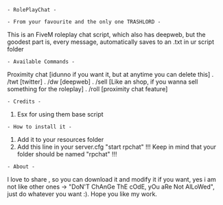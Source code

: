 `- RolePlayChat -`

`- From your favourite and the only one TRASHLORD -`

This is an FiveM roleplay chat script, which also has deepweb, but the goodest part is, every message, automatically saves to an .txt in ur script folder

`- Available Commands -`

Proximity chat [idunno if you want it, but at anytime you can delete this]
. /twt [twitter]
. /dw [deepweb]
. /sell [Like an shop, if you wanna sell something for the roleplay]
. /roll [proximity chat feature]


`- Credits -`

1. Esx for using them base script


`- How to install it -`

1. Add it to your resources folder
2. Add this line in your server.cfg "start rpchat"
!!! Keep in mind that your folder should be named "rpchat" !!!

`- About -`

I love to share , so you can download it and modify it if you want, yes i am not like other ones -> "DoN'T ChAnGe ThE cOdE, yOu aRe Not AlLoWed", just do whatever you want :). Hope you like my work.
